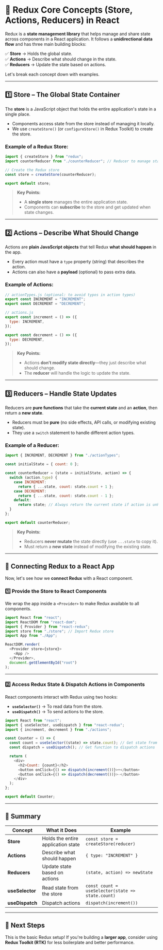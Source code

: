 # **🔹 Redux Core Concepts (Store, Actions, Reducers) in React**

Redux is a **state management library** that helps manage and share state across components in a React application. It follows a **unidirectional data flow** and has three main building blocks:

✅ **Store** → Holds the global state.  
✅ **Actions** → Describe what should change in the state.  
✅ **Reducers** → Update the state based on actions.

Let's break each concept down with examples.

---

## **1️⃣ Store – The Global State Container**

The **store** is a JavaScript object that holds the entire application's state in a single place.

- Components access state from the store instead of managing it locally.
- We use `createStore()` (or `configureStore()` in Redux Toolkit) to create the store.

### **Example of a Redux Store:**

```js
import { createStore } from "redux";
import counterReducer from "./counterReducer"; // Reducer to manage state

// Create the Redux store
const store = createStore(counterReducer);

export default store;
```

> **Key Points:**
>
> - A **single store** manages the entire application state.
> - Components can **subscribe** to the store and get updated when state changes.

---

## **2️⃣ Actions – Describe What Should Change**

Actions are **plain JavaScript objects** that tell Redux **what should happen** in the app.

- Every action must have a `type` property (string) that describes the action.
- Actions can also have a **payload** (optional) to pass extra data.

### **Example of Actions:**

```js
// actionTypes.js (optional: to avoid typos in action types)
export const INCREMENT = "INCREMENT";
export const DECREMENT = "DECREMENT";

// actions.js
export const increment = () => ({
  type: INCREMENT,
});

export const decrement = () => ({
  type: DECREMENT,
});
```

> **Key Points:**
>
> - Actions **don’t modify state directly**—they just describe what should change.
> - The **reducer** will handle the logic to update the state.

---

## **3️⃣ Reducers – Handle State Updates**

Reducers are **pure functions** that take the **current state** and an **action**, then return a **new state**.

- Reducers must be **pure** (no side effects, API calls, or modifying existing state).
- They use a `switch` statement to handle different action types.

### **Example of a Reducer:**

```js
import { INCREMENT, DECREMENT } from "./actionTypes";

const initialState = { count: 0 };

const counterReducer = (state = initialState, action) => {
  switch (action.type) {
    case INCREMENT:
      return { ...state, count: state.count + 1 };
    case DECREMENT:
      return { ...state, count: state.count - 1 };
    default:
      return state; // Always return the current state if action is unknown
  }
};

export default counterReducer;
```

> **Key Points:**
>
> - Reducers **never mutate** the state directly (use `...state` to copy it).
> - Must return a **new state** instead of modifying the existing state.

---

## **🔹 Connecting Redux to a React App**

Now, let's see how we **connect Redux** with a React component.

### **1️⃣ Provide the Store to React Components**

We wrap the app inside a `<Provider>` to make Redux available to all components.

```js
import React from "react";
import ReactDOM from "react-dom";
import { Provider } from "react-redux";
import store from "./store"; // Import Redux store
import App from "./App";

ReactDOM.render(
  <Provider store={store}>
    <App />
  </Provider>,
  document.getElementById("root")
);
```

---

### **2️⃣ Access Redux State & Dispatch Actions in Components**

React components interact with Redux using two hooks:

- **`useSelector()`** → To read data from the store.
- **`useDispatch()`** → To send actions to the store.

```js
import React from "react";
import { useSelector, useDispatch } from "react-redux";
import { increment, decrement } from "./actions";

const Counter = () => {
  const count = useSelector((state) => state.count); // Get state from store
  const dispatch = useDispatch(); // Get function to dispatch actions

  return (
    <div>
      <h2>Count: {count}</h2>
      <button onClick={() => dispatch(increment())}>+</button>
      <button onClick={() => dispatch(decrement())}>-</button>
    </div>
  );
};

export default Counter;
```

---

## **🔹 Summary**

| Concept         | What it Does                       | Example                                           |
| --------------- | ---------------------------------- | ------------------------------------------------- |
| **Store**       | Holds the entire application state | `const store = createStore(reducer)`              |
| **Actions**     | Describe what should happen        | `{ type: "INCREMENT" }`                           |
| **Reducers**    | Update state based on actions      | `(state, action) => newState`                     |
| **useSelector** | Read state from the store          | `const count = useSelector(state => state.count)` |
| **useDispatch** | Dispatch actions                   | `dispatch(increment())`                           |

---

## **🔹 Next Steps**

This is the basic Redux setup! If you're building a **larger app**, consider using **Redux Toolkit (RTK)** for less boilerplate and better performance.

